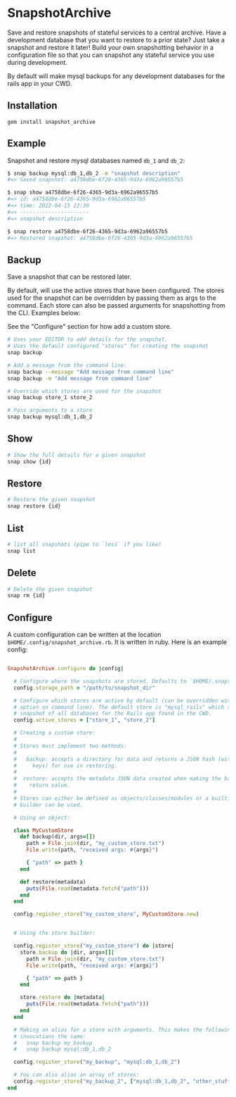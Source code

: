 # SnapshotArchive

Save and restore snapshots of stateful services to a central archive. Have a
development database that you want to restore to a prior state? Just take a
snapshot and restore it later! Build your own snapshotting behavior in a
configuration file so that you can snapshot any stateful service you use during
development.

By default will make mysql backups for any development databases for the rails
app in your CWD.

## Installation

```
gem install snapshot_archive
```

## Example

Snapshot and restore mysql databases named `db_1` and `db_2`:

```bash
$ snap backup mysql:db_1,db_2 -m "snapshot description"
#=> Saved snapshot: a4758dbe-6f26-4365-9d3a-6962a96557b5

$ snap show a4758dbe-6f26-4365-9d3a-6962a96557b5
#=> id: a4758dbe-6f26-4365-9d3a-6962a96557b5
#=> time: 2022-04-15 22:30
#=> ----------------------
#=> snapshot description

$ snap restore a4758dbe-6f26-4365-9d3a-6962a96557b5
#=> Restored snapshot: a4758dbe-6f26-4365-9d3a-6962a96557b5
```

## Backup

Save a snapshot that can be restored later.

By default, will use the active stores that have been configured. The
stores used for the snapshot can be overridden by passing them as args
to the command. Each store can also be passed arguments for
snapshotting from the CLI. Examples below:

See the "Configure" section for how add a custom store.

```bash
# Uses your EDITOR to add details for the snapshot.
# Uses the default configured "stores" for creating the snapshot
snap backup

# Add a message from the command line:
snap backup --message "Add message from command line"
snap backup -m "Add message from command line"

# Override which stores are used for the snapshot
snap backup store_1 store_2

# Pass arguments to a store
snap backup mysql:db_1,db_2
```
## Show

```bash
# Show the full details for a given snapshot
snap show {id}
```

## Restore

```bash
# Restore the given snapshot
snap restore {id}
```

## List

```bash
# list all snapshots (pipe to `less` if you like)
snap list
```

## Delete

```bash
# Delete the given snapshot
snap rm {id}
```

## Configure

A custom configuration can be written at the location `$HOME/.config/snapshot_archive.rb`. It is written in ruby. Here is an example config:

```ruby

SnapshotArchive.configure do |config|

  # Configure where the snapshots are stored. Defaults to `$HOME/.snapshot_archive`
  config.storage_path = "/path/to/snapshot_dir"

  # Configure which stores are active by default (can be overridden with --store
  # option on command line). The default store is "mysql_rails" which saves a
  # snapshot of all databases for the Rails app found in the CWD.
  config.active_stores = ["store_1", "store_2"]

  # Creating a custom store:
  #
  # Stores must implement two methods:
  #
  #   backup: accepts a directory for data and returns a JSON hash (with string
  #     keys) for use in restoring.
  #
  #  restore: accepts the metadata JSON data created when making the backup. No
  #    return value.
  #
  # Stores can either be defined as objects/classes/modules or a builtin store
  # builder can be used.

  # Using an object:

  class MyCustomStore
    def backup(dir, args=[])
      path = File.join(dir, "my_custom_store.txt")
      File.write(path, "received args: #{args}")

      { "path" => path }
    end

    def restore(metadata)
      puts(File.read(metadata.fetch("path")))
    end
  end

  config.register_store("my_custom_store", MyCustomStore.new)


  # Using the store builder:

  config.register_store("my_custom_store") do |store|
    store.backup do |dir, args=[]|
      path = File.join(dir, "my_custom_store.txt")
      File.write(path, "received args: #{args}")

      { "path" => path }
    end

    store.restore do |metadata|
      puts(File.read(metadata.fetch("path")))
    end
  end

  # Making an alias for a store with arguments. This makes the following
  # invocations the same:
  #   snap backup my_backup
  #   snap backup mysql:db_1,db_2

  config.register_store("my_backup", "mysql:db_1,db_2")

  # You can also alias an array of stores:
  config.register_store("my_backup_2", ["mysql:db_1,db_2", "other_stuff"])
end
```
